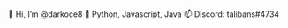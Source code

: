 👋 Hi, I’m @darkoce8
🌱 Python, Javascript, Java
📫 Discord: talibans#4734

<!---
darkoce8/darkoce8 is a ✨ special ✨ repository because its `README.md` (this file) appears on your GitHub profile.
You can click the Preview link to take a look at your changes.
--->
